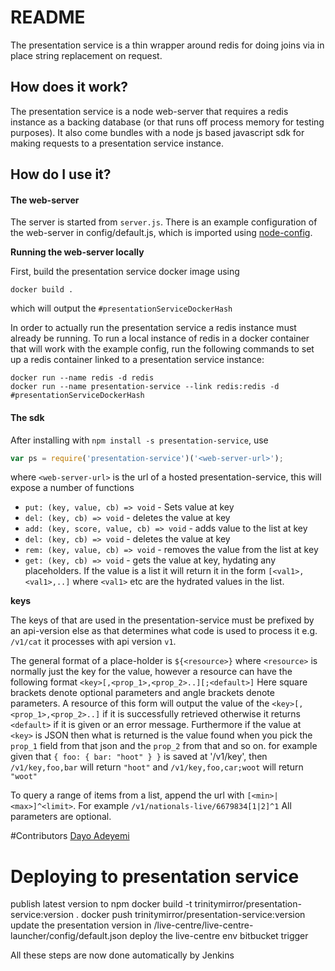 # README #

The presentation service is a thin wrapper around redis for doing joins via in place string replacement on request.

## How does it work? ##

The presentation service is a node web-server that requires a redis instance as a backing database (or that runs off process memory for testing purposes). It also come bundles with a node js based javascript sdk for making requests to a presentation service instance.

## How do I use it? ##
#### The web-server ####

The server is started from `server.js`. There is an example configuration of the web-server in config/default.js, which is imported using [node-config](https://www.npmjs.com/package/config).

**Running the web-server locally**

First, build the presentation service docker image using

```
docker build .
```

which will output the `#presentationServiceDockerHash`

In order to actually run the presentation service a redis instance must already be running. To run a local instance of redis in a docker container that will work with the example config, run the following commands to set up a redis container linked to a presentation service instance:

```
docker run --name redis -d redis
docker run --name presentation-service --link redis:redis -d #presentationServiceDockerHash
```

#### The sdk ####

After installing with `npm install -s presentation-service`, use
```javascript
var ps = require('presentation-service')('<web-server-url>');
```
where `<web-server-url>` is the url of a hosted presentation-service, this will expose a number of functions

 - `put: (key, value, cb) => void` - Sets value at key
 - `del: (key, cb) => void` - deletes the value at key
 - `add: (key, score, value, cb) => void` - adds value to the list at key
 - `del: (key, cb) => void` - deletes the value at key
 - `rem: (key, value, cb) => void` - removes the value from the list at key
 - `get: (key, cb) => void` - gets the value at key, hydating any placeholders. If the value is a list it will return it in the form `[<val1>,<val1>,..]` where `<val1>` etc are the hydrated values in the list.

**keys**

The keys of that are used in the presentation-service must be prefixed by an api-version else as that determines what code is used to process it e.g. `/v1/cat` it processes with api version `v1`.

The general format of a place-holder is `${<resource>}` where `<resource>` is normally just the key for the value, however a resource can have the following format
```<key>[,<prop_1>,<prop_2>..][;<default>]```
Here square brackets denote optional parameters and angle brackets denote parameters.
A resource of this form will output the value of the `<key>[,<prop_1>,<prop_2>..]` if it is successfully retrieved otherwise it returns `<default>` if it is given or an error message. Furthermore if the value at `<key>` is JSON then what is returned is the value found when you pick the `prop_1` field from that json and the `prop_2` from that and so on.
for example given that `{ foo: { bar: "hoot" } }` is saved at '/v1/key', then `/v1/key,foo,bar` will return `"hoot"` and `/v1/key,foo,car;woot` will return `"woot"`

To query a range of items from a list, append the url with `[<min>|<max>]^<limit>`. For example `/v1/nationals-live/6679834[1|2]^1`
All parameters are optional.


#Contributors
[Dayo Adeyemi](https://www.npmjs.com/~dayoadeyemi)


# Deploying to presentation service
 publish latest version to npm
 docker build -t trinitymirror/presentation-service:version .
 docker push trinitymirror/presentation-service:version
 update the presentation version in /live-centre/live-centre-launcher/config/default.json
 deploy the live-centre env bitbucket trigger

 All these steps are now done automatically by Jenkins
